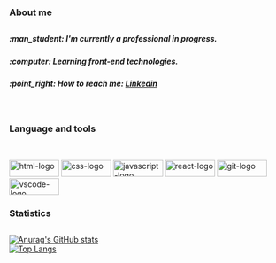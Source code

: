 <h3>About me </h3>

##
  
<h5 align="left">:man_student: I'm currently a professional in progress.</h5>
<h5 align="left">:computer: Learning front-end technologies.</h5>
<h5 align="left">:point_right: How to reach me: <a href="https://www.linkedin.com/in/gilberto-oliveira-a06601243/">Linkedin</a></h5>
<br>
<h3>Language and tools<h5>
  
##
  
<br>
<img width="90px" height="30px" src="https://img.shields.io/badge/HTML5-E34F26?style=for-the-badge&logo=html5&logoColor=white" alt="html-logo">
<img width="90px" height="30px" src="https://img.shields.io/badge/CSS3-1572B6?style=for-the-badge&logo=css3&logoColor=white" alt="css-logo">
<img width="90px" height="30px" src="https://img.shields.io/badge/JavaScript-323330?style=for-the-badge&logo=javascript&logoColor=F7DF1E" alt="javascript-logo">
<img width="90px" height="30px" src="https://img.shields.io/badge/React-20232A?style=for-the-badge&logo=react&logoColor=61DAFB" alt="react-logo">
<img width="90px" height="30px" src="https://img.shields.io/badge/GIT-E44C30?style=for-the-badge&logo=git&logoColor=white" alt="git-logo">
<img width="90px" height="30px" src="https://camo.githubusercontent.com/b0c0c26092d4569c286c5c2526119b1f2958b1be465c5affa8ffe76a9f2b3d6a/68747470733a2f2f696d672e736869656c64732e696f2f62616467652f2d5653436f64652d3030303030303f7374796c653d666c6174266c6f676f3d76697375616c2d73747564696f2d636f6465266c6f676f436f6c6f723d303037414343" alt="vscode-logo">
  <br>
  <h3>Statistics</h>
  
##
  
[![Anurag's GitHub stats](https://github-readme-stats.vercel.app/api?username=gilbertoliveira)](https://github.com/anuraghazra/github-readme-stats)
<br>
[![Top Langs](https://github-readme-stats.vercel.app/api/top-langs/?username=gilbertoliveira)](https://github.com/anuraghazra/github-readme-stats)
 


<!--
**Gilbertoliveira/gilbertoliveira** is a ✨ _special_ ✨ repository because its `README.md` (this file) appears on your GitHub profile.

Here are some ideas to get you started:

- 🔭 I’m currently working on ...
- 🌱 I’m currently learning ...
- 👯 I’m looking to collaborate on ...
- 🤔 I’m looking for help with ...
- 💬 Ask me about ...
- 📫 How to reach me: ...
- 😄 Pronouns: ...
- ⚡ Fun fact: ...
-->
